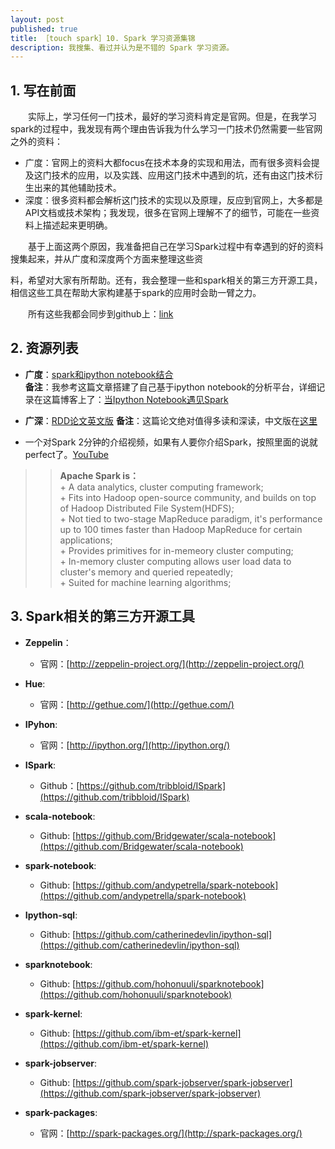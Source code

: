 ```yaml
---
layout: post
published: true
title: ［touch spark］10. Spark 学习资源集锦  
description: 我搜集、看过并认为是不错的 Spark 学习资源。
---  
```


##  
## 1. 写在前面  
　　实际上，学习任何一门技术，最好的学习资料肯定是官网。但是，在我学习spark的过程中，我发现有两个理由告诉我为什么学习一门技术仍然需要一些官网之外的资料：  

- 广度：官网上的资料大都focus在技术本身的实现和用法，而有很多资料会提及这门技术的应用，以及实践、应用这门技术中遇到的坑，还有由这门技术衍生出来的其他辅助技术。    
- 深度：很多资料都会解析这门技术的实现以及原理，反应到官网上，大多都是API文档或技术架构；我发现，很多在官网上理解不了的细节，可能在一些资料上描述起来更明确。

　　基于上面这两个原因，我准备把自己在学习Spark过程中有幸遇到的好的资料搜集起来，并从广度和深度两个方面来整理这些资

料，希望对大家有所帮助。还有，我会整理一些和spark相关的第三方开源工具，相信这些工具在帮助大家构建基于spark的应用时会助一臂之力。   

　　所有这些我都会同步到github上：[link](https://github.com/litaotao/spark-materials)

## 2. 资源列表  

- **广度**：[spark和ipython notebook结合](http://blog.cloudera.com/blog/2014/08/how-to-use-ipython-notebook-with-apache-spark/)  
**备注**：我参考这篇文章搭建了自己基于ipython notebook的分析平台，详细记录在这篇博客上了：[当Ipython Notebook遇见Spark](../ipython-notebook-server-spark)

- **广深**：[RDD论文英文版](http://www.cs.berkeley.edu/~matei/papers/2012/nsdi_spark.pdf)
**备注**：这篇论文绝对值得多读和深读，中文版在[这里](https://code.csdn.net/CODE_Translation/spark_matei_phd)

- 一个对Spark 2分钟的介绍视频，如果有人要你介绍Spark，按照里面的说就perfect了。[YouTube](https://www.youtube.com/watch?v=cs3_3LdCny8)

>>**Apache Spark is：**    
    + A data analytics, cluster computing framework;     
    + Fits into Hadoop open-source community, and builds on top of Hadoop     Distributed File System(HDFS);    
    + Not tied to two-stage MapReduce paradigm, it's performance up to 100 times faster than Hadoop MapReduce for certain applications;           
    + Provides primitives for in-memeory cluster computing;           
    + In-memory cluster computing allows user load data to cluster's memory and queried repeatedly;          
    + Suited for machine learning algorithms;              





## 3. Spark相关的第三方开源工具   

- **Zeppelin**： 
    + 官网：[http://zeppelin-project.org/](http://zeppelin-project.org/)

- **Hue**:  
    + 官网：[http://gethue.com/](http://gethue.com/)

- **IPyhon**:  
    + 官网：[http://ipython.org/](http://ipython.org/)

- **ISpark**: 
    + Github：[https://github.com/tribbloid/ISpark](https://github.com/tribbloid/ISpark)

- **scala-notebook**:  
    + Github: [https://github.com/Bridgewater/scala-notebook](https://github.com/Bridgewater/scala-notebook)

- **spark-notebook**:  
    + Github: [https://github.com/andypetrella/spark-notebook](https://github.com/andypetrella/spark-notebook)

- **Ipython-sql**:  
    + Github: [https://github.com/catherinedevlin/ipython-sql](https://github.com/catherinedevlin/ipython-sql)

- **sparknotebook**:  
    + Github: [https://github.com/hohonuuli/sparknotebook](https://github.com/hohonuuli/sparknotebook)

- **spark-kernel**:
    + Github: [https://github.com/ibm-et/spark-kernel](https://github.com/ibm-et/spark-kernel)

- **spark-jobserver**:
    + Github: [https://github.com/spark-jobserver/spark-jobserver](https://github.com/spark-jobserver/spark-jobserver)

- **spark-packages**:
    + 官网：[http://spark-packages.org/](http://spark-packages.org/)